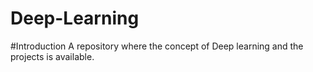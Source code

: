 # Deep-Learning
#Introduction
A repository where the concept of Deep learning and the projects is available.
